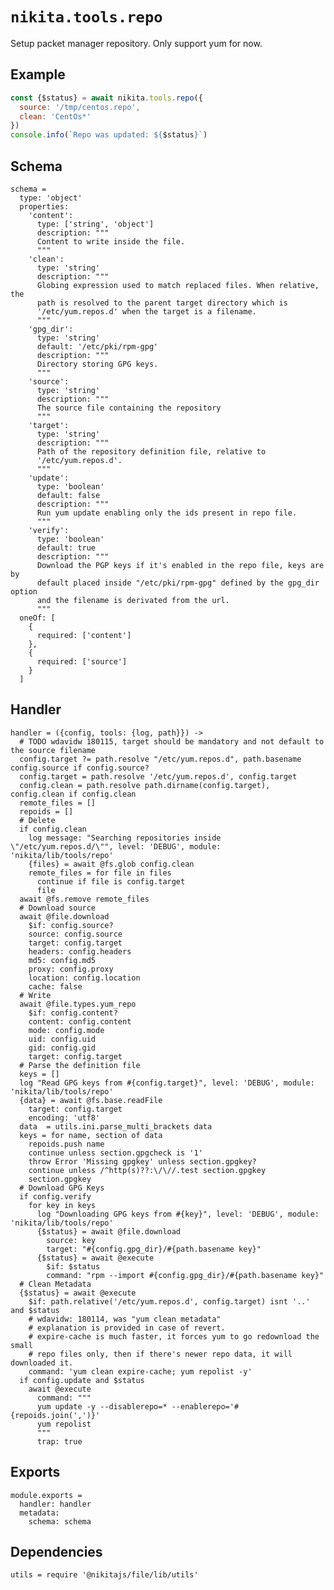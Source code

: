 
# `nikita.tools.repo`

Setup packet manager repository. Only support yum for now.

## Example

```js
const {$status} = await nikita.tools.repo({
  source: '/tmp/centos.repo',
  clean: 'CentOs*'
})
console.info(`Repo was updated: ${$status}`)
```

## Schema

    schema =
      type: 'object'
      properties:
        'content':
          type: ['string', 'object']
          description: """
          Content to write inside the file.
          """
        'clean':
          type: 'string'
          description: """
          Globing expression used to match replaced files. When relative, the
          path is resolved to the parent target directory which is
          '/etc/yum.repos.d' when the target is a filename.
          """
        'gpg_dir':
          type: 'string'
          default: '/etc/pki/rpm-gpg'
          description: """
          Directory storing GPG keys.
          """
        'source':
          type: 'string'
          description: """
          The source file containing the repository
          """
        'target':
          type: 'string'
          description: """
          Path of the repository definition file, relative to
          '/etc/yum.repos.d'.
          """
        'update':
          type: 'boolean'
          default: false
          description: """
          Run yum update enabling only the ids present in repo file.
          """
        'verify':
          type: 'boolean'
          default: true
          description: """
          Download the PGP keys if it's enabled in the repo file, keys are by
          default placed inside "/etc/pki/rpm-gpg" defined by the gpg_dir option
          and the filename is derivated from the url.
          """
      oneOf: [
        {
          required: ['content']
        },
        {
          required: ['source']
        }
      ]

## Handler

    handler = ({config, tools: {log, path}}) ->
      # TODO wdavidw 180115, target should be mandatory and not default to the source filename
      config.target ?= path.resolve "/etc/yum.repos.d", path.basename config.source if config.source?
      config.target = path.resolve '/etc/yum.repos.d', config.target
      config.clean = path.resolve path.dirname(config.target), config.clean if config.clean
      remote_files = []
      repoids = []
      # Delete
      if config.clean
        log message: "Searching repositories inside \"/etc/yum.repos.d/\"", level: 'DEBUG', module: 'nikita/lib/tools/repo'
        {files} = await @fs.glob config.clean
        remote_files = for file in files
          continue if file is config.target
          file
      await @fs.remove remote_files
      # Download source
      await @file.download
        $if: config.source?
        source: config.source
        target: config.target
        headers: config.headers
        md5: config.md5
        proxy: config.proxy
        location: config.location
        cache: false
      # Write
      await @file.types.yum_repo
        $if: config.content?
        content: config.content
        mode: config.mode
        uid: config.uid
        gid: config.gid
        target: config.target
      # Parse the definition file
      keys = []
      log "Read GPG keys from #{config.target}", level: 'DEBUG', module: 'nikita/lib/tools/repo'
      {data} = await @fs.base.readFile
        target: config.target
        encoding: 'utf8'
      data  = utils.ini.parse_multi_brackets data
      keys = for name, section of data
        repoids.push name
        continue unless section.gpgcheck is '1'
        throw Error 'Missing gpgkey' unless section.gpgkey?
        continue unless /^http(s)??:\/\//.test section.gpgkey
        section.gpgkey
      # Download GPG Keys
      if config.verify
        for key in keys
          log "Downloading GPG keys from #{key}", level: 'DEBUG', module: 'nikita/lib/tools/repo'
          {$status} = await @file.download
            source: key
            target: "#{config.gpg_dir}/#{path.basename key}"
          {$status} = await @execute
            $if: $status
            command: "rpm --import #{config.gpg_dir}/#{path.basename key}"
      # Clean Metadata
      {$status} = await @execute
        $if: path.relative('/etc/yum.repos.d', config.target) isnt '..' and $status
        # wdavidw: 180114, was "yum clean metadata"
        # explanation is provided in case of revert.
        # expire-cache is much faster, it forces yum to go redownload the small
        # repo files only, then if there's newer repo data, it will downloaded it.
        command: 'yum clean expire-cache; yum repolist -y'
      if config.update and $status
        await @execute
          command: """
          yum update -y --disablerepo=* --enablerepo='#{repoids.join(',')}'
          yum repolist
          """
          trap: true

## Exports

    module.exports =
      handler: handler
      metadata:
        schema: schema

## Dependencies

    utils = require '@nikitajs/file/lib/utils'
